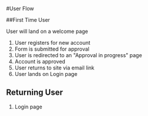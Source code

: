 
#User Flow

##First Time User

User will land on a welcome page

1.  User registers for new account
2.	Form is submitted for approval
3. 	User is redirected to an "Approval in progress" page
4.  Account is approved
5.  User returns to site via email link
6.  User lands on Login page

## Returning User

1. Login page



